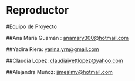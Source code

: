 # Reproductor
#Equipo de Proyecto

##Ana María Guamán : anamary300@hotmail.com

##Yadira Riera: yarina.yrn@gmail.com

##Claudia Lopez: claudiaivettlopez@yahoo.com

##Alejandra Muñoz: jimealmv@hotmail.com
